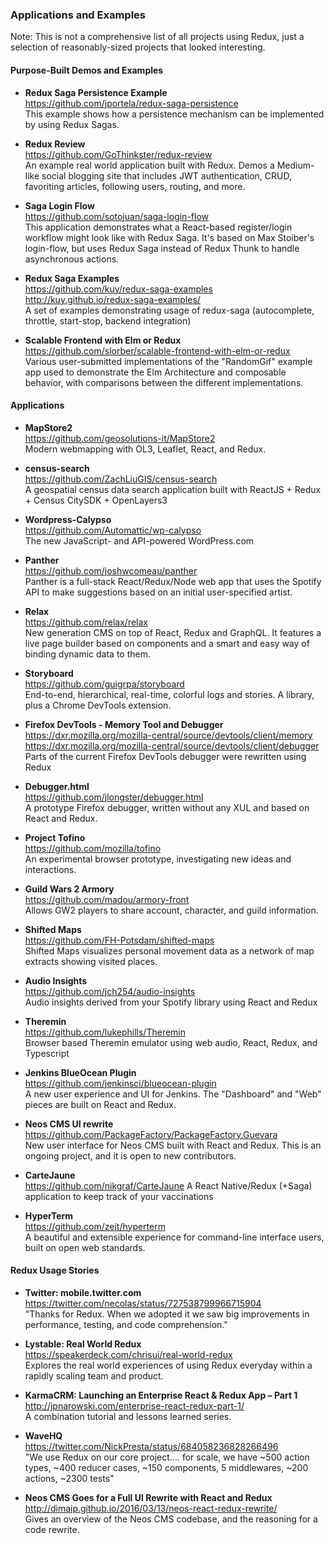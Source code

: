 ### Applications and Examples

Note: This is not a comprehensive list of all projects using Redux, just a selection of reasonably-sized projects that looked interesting.


#### Purpose-Built Demos and Examples

- **Redux Saga Persistence Example**  
  https://github.com/jportela/redux-saga-persistence  
  This example shows how a persistence mechanism can be implemented by using Redux Sagas.

- **Redux Review**  
  https://github.com/GoThinkster/redux-review  
  An example real world application built with Redux.  Demos a Medium-like social blogging site that includes JWT authentication, CRUD, favoriting articles, following users, routing, and more.

- **Saga Login Flow**  
  https://github.com/sotojuan/saga-login-flow  
  This application demonstrates what a React-based register/login workflow might look like with Redux Saga.  It's based on Max Stoiber's login-flow, but uses Redux Saga instead of Redux Thunk to handle asynchronous actions.
  
- **Redux Saga Examples**  
  https://github.com/kuy/redux-saga-examples  
  http://kuy.github.io/redux-saga-examples/  
  A set of examples demonstrating usage of redux-saga (autocomplete, throttle, start-stop, backend integration)
  
- **Scalable Frontend with Elm or Redux**  
  https://github.com/slorber/scalable-frontend-with-elm-or-redux  
  Various user-submitted implementations of the "RandomGif" example app used to demonstrate the Elm Architecture and composable behavior, with comparisons between the different implementations.
  

#### Applications
- **MapStore2**  
  https://github.com/geosolutions-it/MapStore2  
  Modern webmapping with OL3, Leaflet, React, and Redux.  
  
- **census-search**  
  https://github.com/ZachLiuGIS/census-search  
  A geospatial census data search application built with ReactJS + Redux + Census CitySDK + OpenLayers3
  
- **Wordpress-Calypso**  
  https://github.com/Automattic/wp-calypso  
  The new JavaScript- and API-powered WordPress.com
  
- **Panther**  
  https://github.com/joshwcomeau/panther  
  Panther is a full-stack React/Redux/Node web app that uses the Spotify API to make suggestions based on an initial user-specified artist.
  
- **Relax**  
  https://github.com/relax/relax  
  New generation CMS on top of React, Redux and GraphQL.  It features a live page builder based on components and a smart and easy way of binding dynamic data to them.
  
- **Storyboard**  
  https://github.com/guigrpa/storyboard  
  End-to-end, hierarchical, real-time, colorful logs and stories.  A library, plus a Chrome DevTools extension.
  
- **Firefox DevTools - Memory Tool and Debugger**  
  https://dxr.mozilla.org/mozilla-central/source/devtools/client/memory  
  https://dxr.mozilla.org/mozilla-central/source/devtools/client/debugger  
  Parts of the current Firefox DevTools debugger were rewritten using Redux
  
- **Debugger.html**  
  https://github.com/jlongster/debugger.html  
  A prototype Firefox debugger, written without any XUL and based on React and Redux.

- **Project Tofino**  
  https://github.com/mozilla/tofino  
  An experimental browser prototype, investigating new ideas and interactions.
  
- **Guild Wars 2 Armory**  
  https://github.com/madou/armory-front  
  Allows GW2 players to share account, character, and guild information.

- **Shifted Maps**  
  https://github.com/FH-Potsdam/shifted-maps  
  Shifted Maps visualizes personal movement data as a network of map extracts showing visited places.
  
- **Audio Insights**  
  https://github.com/jch254/audio-insights  
  Audio insights derived from your Spotify library using React and Redux
  
- **Theremin**  
  https://github.com/lukephills/Theremin  
  Browser based Theremin emulator using web audio, React, Redux, and Typescript 
  
- **Jenkins BlueOcean Plugin**  
  https://github.com/jenkinsci/blueocean-plugin  
  A new user experience and UI for Jenkins.  The "Dashboard" and "Web" pieces are built on React and Redux.

- **Neos CMS UI rewrite**  
  https://github.com/PackageFactory/PackageFactory.Guevara  
  New user interface for Neos CMS built with React and Redux. This is an ongoing project, and it is open to new contributors.

- **CarteJaune**  
  https://github.com/nikgraf/CarteJaune 
  A React Native/Redux (+Saga) application to keep track of your vaccinations

- **HyperTerm**  
  https://github.com/zeit/hyperterm  
  A beautiful and extensible experience for command-line interface users, built on open web standards.

#### Redux Usage Stories

- **Twitter: mobile.twitter.com**  
  https://twitter.com/necolas/status/727538799966715904  
  "Thanks for Redux. When we adopted it we saw big improvements in performance, testing, and code comprehension."
  
- **Lystable: Real World Redux**  
  https://speakerdeck.com/chrisui/real-world-redux  
  Explores the real world experiences of using Redux everyday within a rapidly scaling team and product.
  
- **KarmaCRM: Launching an Enterprise React & Redux App – Part 1**  
  http://jpnarowski.com/enterprise-react-redux-part-1/  
  A combination tutorial and lessons learned series.
  
- **WaveHQ**  
  https://twitter.com/NickPresta/status/684058236828266496  
  "We use Redux on our core project.... for scale, we have ~500 action types, ~400 reducer cases, ~150 components, 5 middlewares, ~200 actions, ~2300 tests"
  
- **Neos CMS Goes for a Full UI Rewrite with React and Redux**  
  http://dimaip.github.io/2016/03/13/neos-react-redux-rewrite/  
  Gives an overview of the Neos CMS codebase, and the reasoning for a code rewrite.
